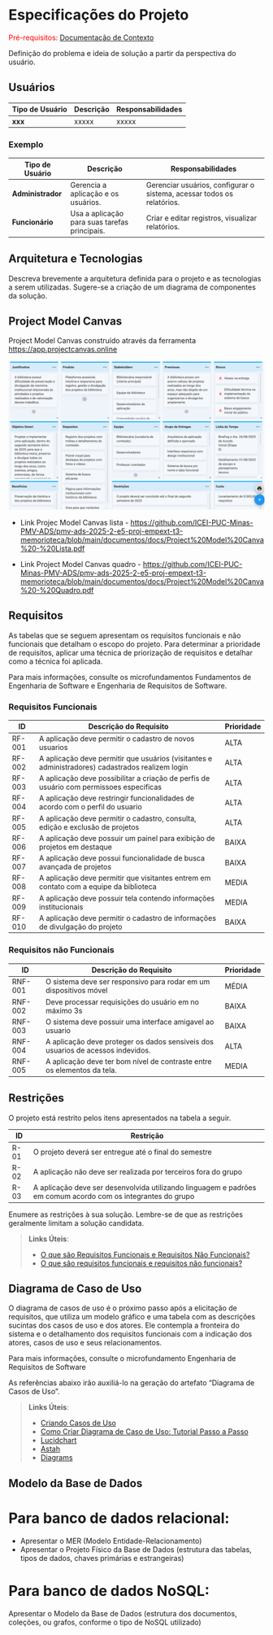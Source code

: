 # Especificações do Projeto

<span style="color:red">Pré-requisitos: <a href="01-Documentação de Contexto.md"> Documentação de Contexto</a></span>

Definição do problema e ideia de solução a partir da perspectiva do usuário. 

## Usuários
| Tipo de Usuário   | Descrição | Responsabilidades |
|------------------|-----------|------------------|
| **xxx** | xxxxx | xxxxx |

### Exemplo

| Tipo de Usuário   | Descrição | Responsabilidades |
|------------------|-----------|------------------|
| **Administrador** | Gerencia a aplicação e os usuários. | Gerenciar usuários, configurar o sistema, acessar todos os relatórios. |
| **Funcionário** | Usa a aplicação para suas tarefas principais. | Criar e editar registros, visualizar relatórios. |


## Arquitetura e Tecnologias

Descreva brevemente a arquitetura definida para o projeto e as tecnologias a serem utilizadas. Sugere-se a criação de um diagrama de componentes da solução.

## Project Model Canvas

Project Model Canvas construído através da ferramenta https://app.projectcanvas.online

![Project Model Canvas](https://github.com/ICEI-PUC-Minas-PMV-ADS/pmv-ads-2025-2-e5-proj-empext-t3-memorioteca/blob/main/documentos/img/Canvas%20print.png)

- Link Projec Model Canvas lista - https://github.com/ICEI-PUC-Minas-PMV-ADS/pmv-ads-2025-2-e5-proj-empext-t3-memorioteca/blob/main/documentos/docs/Project%20Model%20Canva%20-%20Lista.pdf
  
- Link Project Model Canvas quadro - https://github.com/ICEI-PUC-Minas-PMV-ADS/pmv-ads-2025-2-e5-proj-empext-t3-memorioteca/blob/main/documentos/docs/Project%20Model%20Canva%20-%20Quadro.pdf





## Requisitos

As tabelas que se seguem apresentam os requisitos funcionais e não funcionais que detalham o escopo do projeto. Para determinar a prioridade de requisitos, aplicar uma técnica de priorização de requisitos e detalhar como a técnica foi aplicada.

Para mais informações, consulte os microfundamentos Fundamentos de Engenharia de Software e Engenharia de Requisitos de Software. 

### Requisitos Funcionais

|ID    | Descrição do Requisito  | Prioridade |
|------|-----------------------------------------|----|
|RF-001| A aplicação deve permitir o cadastro de novos usuarios | ALTA | 
|RF-002| A aplicação deve permitir que usuários (visitantes e administradores) cadastrados realizem login | ALTA |
|RF-003| A aplicação deve possibilitar a criação de perfis de usuário com permissoes especificas | ALTA | 
|RF-004| A aplicação deve restringir funcionalidades de acordo com o perfil do usuario | ALTA | 
|RF-005| A aplicação deve permitir o cadastro, consulta, edição e exclusão de projetos | ALTA |  
|RF-006| A aplicação deve possuir um painel para exibição de projetos em destaque | BAIXA | 
|RF-007| A aplicação deve possui funcionalidade de busca avançada de projetos | BAIXA | 
|RF-008| A aplicação deve permitir que visitantes entrem em contato com a equipe da biblioteca | MEDIA | 
|RF-009| A aplicação deve possuir tela contendo informações institucionais | MEDIA |
|RF-010| A aplicação deve permitir o cadastro de informações de divulgação do projeto | BAIXA | 

### Requisitos não Funcionais

|ID     | Descrição do Requisito  |Prioridade |
|-------|-------------------------|----|
|RNF-001| O sistema deve ser responsivo para rodar em um dispositivos móvel | MÉDIA | 
|RNF-002| Deve processar requisições do usuário em no máximo 3s |  BAIXA | 
|RNF-003| O sistema deve possuir uma interface amigavel ao usuario |  BAIXA | 
|RNF-004| A aplicação deve proteger os dados sensiveis dos usuarios de acessos indevidos.|ALTA|
|RNF-005| A aplicação deve ter bom nível de contraste entre os elementos da tela.	|MEDIA|

## Restrições

O projeto está restrito pelos itens apresentados na tabela a seguir.

|ID| Restrição                                             |
|--|-------------------------------------------------------|
|R-01|O projeto deverá ser entregue até o final do semestre|
|R-02|A aplicação não deve ser realizada por terceiros fora do grupo|
|R-03|A aplicação deve ser desenvolvida utilizando linguagem e padrões em comum acordo com os integrantes do grupo|

Enumere as restrições à sua solução. Lembre-se de que as restrições geralmente limitam a solução candidata.

> **Links Úteis**:
> - [O que são Requisitos Funcionais e Requisitos Não Funcionais?](https://codificar.com.br/requisitos-funcionais-nao-funcionais/)
> - [O que são requisitos funcionais e requisitos não funcionais?](https://analisederequisitos.com.br/requisitos-funcionais-e-requisitos-nao-funcionais-o-que-sao/)

## Diagrama de Caso de Uso

O diagrama de casos de uso é o próximo passo após a elicitação de requisitos, que utiliza um modelo gráfico e uma tabela com as descrições sucintas dos casos de uso e dos atores. Ele contempla a fronteira do sistema e o detalhamento dos requisitos funcionais com a indicação dos atores, casos de uso e seus relacionamentos. 

Para mais informações, consulte o microfundamento Engenharia de Requisitos de Software 

As referências abaixo irão auxiliá-lo na geração do artefato “Diagrama de Casos de Uso”.

> **Links Úteis**:
> - [Criando Casos de Uso](https://www.ibm.com/docs/pt-br/elm/6.0?topic=requirements-creating-use-cases)
> - [Como Criar Diagrama de Caso de Uso: Tutorial Passo a Passo](https://gitmind.com/pt/fazer-diagrama-de-caso-uso.html/)
> - [Lucidchart](https://www.lucidchart.com/)
> - [Astah](https://astah.net/)
> - [Diagrams](https://app.diagrams.net/)

## Modelo da Base de Dados

# Para banco de dados relacional:
- Apresentar o MER (Modelo Entidade-Relacionamento)
- Apresentar o Projeto Físico da Base de Dados (estrutura das tabelas, tipos de dados, chaves primárias e estrangeiras)
# Para banco de dados NoSQL:
Apresentar o Modelo da Base de Dados (estrutura dos documentos, coleções, ou grafos, conforme o tipo de NoSQL utilizado)

